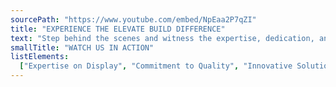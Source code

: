 ```yaml
---
sourcePath: "https://www.youtube.com/embed/NpEaa2P7qZI"
title: "EXPERIENCE THE ELEVATE BUILD DIFFERENCE"
text: "Step behind the scenes and witness the expertise, dedication, and innovation that define Elevate Build. Get a glimpse of our process, see our skilled craftsmen at work, and discover why clients trust us to bring their visions to life"
smallTitle: "WATCH US IN ACTION"
listElements:
  ["Expertise on Display", "Commitment to Quality", "Innovative Solutions"]
---
```

